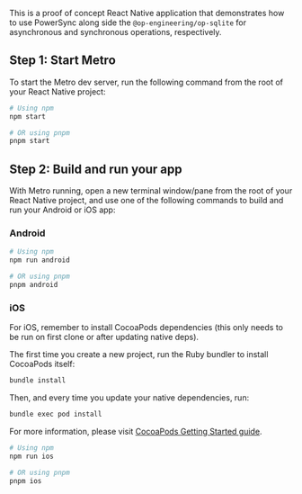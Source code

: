 This is a proof of concept React Native application that demonstrates how to use PowerSync along side the `@op-engineering/op-sqlite` for asynchronous and synchronous operations, respectively.

## Step 1: Start Metro

To start the Metro dev server, run the following command from the root of your React Native project:

```sh
# Using npm
npm start

# OR using pnpm
pnpm start
```

## Step 2: Build and run your app

With Metro running, open a new terminal window/pane from the root of your React Native project, and use one of the following commands to build and run your Android or iOS app:

### Android

```sh
# Using npm
npm run android

# OR using pnpm
pnpm android
```

### iOS

For iOS, remember to install CocoaPods dependencies (this only needs to be run on first clone or after updating native deps).

The first time you create a new project, run the Ruby bundler to install CocoaPods itself:

```sh
bundle install
```

Then, and every time you update your native dependencies, run:

```sh
bundle exec pod install
```

For more information, please visit [CocoaPods Getting Started guide](https://guides.cocoapods.org/using/getting-started.html).

```sh
# Using npm
npm run ios

# OR using pnpm
pnpm ios
```
